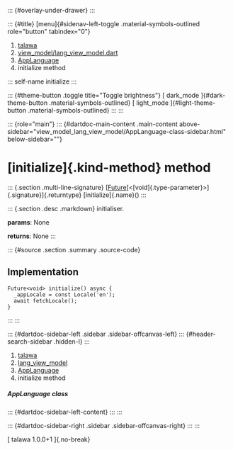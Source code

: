 ::: {#overlay-under-drawer}
:::

::: {#title}
[menu]{#sidenav-left-toggle .material-symbols-outlined role="button"
tabindex="0"}

1.  [talawa](../../index.html)
2.  [view_model/lang_view_model.dart](../../view_model_lang_view_model/)
3.  [AppLanguage](../../view_model_lang_view_model/AppLanguage-class.html)
4.  initialize method

::: self-name
initialize
:::

::: {#theme-button .toggle title="Toggle brightness"}
[ dark_mode ]{#dark-theme-button .material-symbols-outlined} [
light_mode ]{#light-theme-button .material-symbols-outlined}
:::
:::

::: {role="main"}
::: {#dartdoc-main-content .main-content above-sidebar="view_model_lang_view_model/AppLanguage-class-sidebar.html" below-sidebar=""}
<div>

# [initialize]{.kind-method} method

</div>

::: {.section .multi-line-signature}
[[Future](https://api.flutter.dev/flutter/dart-core/Future-class.html)[\<[void]{.type-parameter}\>]{.signature}]{.returntype}
[initialize]{.name}()
:::

::: {.section .desc .markdown}
initialiser.

**params**: None

**returns**: None
:::

::: {#source .section .summary .source-code}
## Implementation

``` language-dart
Future<void> initialize() async {
  _appLocale = const Locale('en');
  await fetchLocale();
}
```
:::
:::

::: {#dartdoc-sidebar-left .sidebar .sidebar-offcanvas-left}
::: {#header-search-sidebar .hidden-l}
:::

1.  [talawa](../../index.html)
2.  [lang_view_model](../../view_model_lang_view_model/)
3.  [AppLanguage](../../view_model_lang_view_model/AppLanguage-class.html)
4.  initialize method

##### AppLanguage class

::: {#dartdoc-sidebar-left-content}
:::
:::

::: {#dartdoc-sidebar-right .sidebar .sidebar-offcanvas-right}
:::
:::

[ talawa 1.0.0+1 ]{.no-break}
